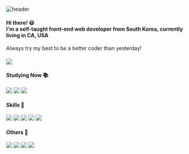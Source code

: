 ![header](https://capsule-render.vercel.app/api?type=soft&color=auto&height=200&section=header&text=Suhyeon_Kim&fontSize=90&animation=fadeIn)
#### Hi there! 😃 <br> I'm a self-taught front-end web developer from South Korea, currently living in CA, USA<br>
Always try my best to be a better coder than yesterday!
#### <img src= "https://img.shields.io/badge/E--mail-suhyeonkr%40gmail.com-pink"/>

#### Studying Now 📚
<p>
<img src="https://img.shields.io/badge/React-61DAFB?style=flat-square&logo=React&logoColor=white"/>
<img src="https://img.shields.io/badge/PostCSS-DD3A0A?style=flat-square&logo=PostCSS&logoColor=white"/>
<img src="https://img.shields.io/badge/TypeScript-3178C6?style=flat-square&logo=TypeScript&logoColor=white"/>
</p>

#### Skills 💪
<p>
<img src="https://img.shields.io/badge/HTML5-E34F26?style=flat-square&logo=HTML5&logoColor=white"/>
<img src="https://img.shields.io/badge/CSS3-1572B6?style=flat-square&logo=CSS3&logoColor=white"/>
<img src="https://img.shields.io/badge/Sass-CC6699?style=flat-square&logo=Sass&logoColor=white"/>
<img src="https://img.shields.io/badge/JavaScript-F7DF1E?style=flat-square&logo=JavaScript&logoColor=white"/>
<img src="https://img.shields.io/badge/SVG-FFB13B?style=flat-square&logo=SVG&logoColor=white"/>
</p>

#### Others 🫶
<p>
<img src="https://img.shields.io/badge/Adobe Photoshop-31A8FF?style=flat-square&logo=Adobe Photoshop&logoColor=white"/>
<img src="https://img.shields.io/badge/Adobe Illustrator-FF9A00?style=flat-square&logo=Adobe Illustrator&logoColor=white"/>
<img src="https://img.shields.io/badge/Adobe Premiere Pro-9999FF?style=flat-square&logo=Adobe Premiere Pro&logoColor=white"/>
<img src="https://img.shields.io/badge/Adobe XD-FF61F6?style=flat-square&logo=Adobe XD&logoColor=white"/>
</p>
